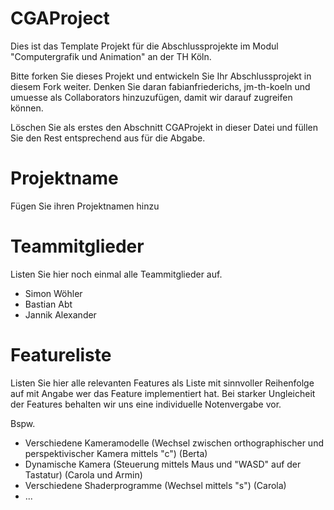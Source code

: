 # CGAProject
Dies ist das Template Projekt für die Abschlussprojekte im Modul "Computergrafik und Animation" an der TH Köln.

Bitte forken Sie dieses Projekt und entwickeln Sie Ihr Abschlussprojekt in diesem Fork weiter. Denken Sie daran fabianfriederichs, jm-th-koeln und umuesse als Collaborators hinzuzufügen, damit wir darauf zugreifen können.

Löschen Sie als erstes den Abschnitt CGAProjekt in dieser Datei und füllen Sie den Rest entsprechend aus für die Abgabe.

# Projektname
Fügen Sie ihren Projektnamen hinzu

# Teammitglieder
Listen Sie hier noch einmal alle Teammitglieder auf.
- Simon Wöhler
- Bastian Abt
- Jannik Alexander

# Featureliste
Listen Sie hier alle relevanten Features als Liste mit sinnvoller Reihenfolge auf mit Angabe wer das Feature implementiert hat.
Bei starker Ungleicheit der Features behalten wir uns eine individuelle Notenvergabe vor.

Bspw.

- Verschiedene Kameramodelle (Wechsel zwischen orthographischer und perspektivischer Kamera mittels "c") (Berta)
- Dynamische Kamera (Steuerung mittels Maus und "WASD" auf der Tastatur) (Carola und Armin)
- Verschiedene Shaderprogramme (Wechsel mittels "s") (Carola)
- ...
